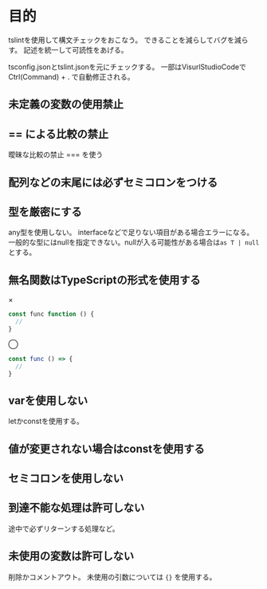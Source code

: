 
# 目的
tslintを使用して構文チェックをおこなう。
できることを減らしてバグを減らす。
記述を統一して可読性をあげる。

tsconfig.jsonとtslint.jsonを元にチェックする。
一部はVisurlStudioCodeでCtrl(Command) + . で自動修正される。

## 未定義の変数の使用禁止

## == による比較の禁止
曖昧な比較の禁止
=== を使う

## 配列などの末尾には必ずセミコロンをつける

## 型を厳密にする
any型を使用しない。
interfaceなどで足りない項目がある場合エラーになる。
一般的な型にはnullを指定できない。nullが入る可能性がある場合は`as T | null` とする。

## 無名関数はTypeScriptの形式を使用する

×

``` ts
const func function () {
  //
}
```

◯

``` ts
const func () => {
  //
}
```

## varを使用しない
letかconstを使用する。

## 値が変更されない場合はconstを使用する

## セミコロンを使用しない

## 到達不能な処理は許可しない
途中で必ずリターンする処理など。

## 未使用の変数は許可しない
削除かコメントアウト。
未使用の引数については `{}` を使用する。
